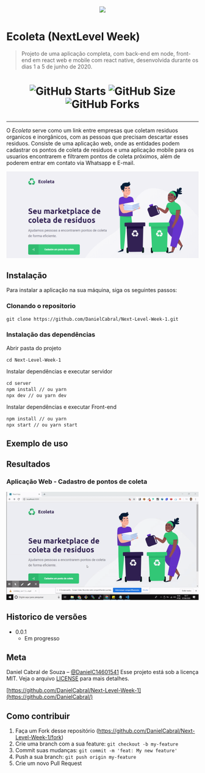 
<h1 align="center"><img src="https://lander.rocketseat.dev/uploads/nextlevelweek_18baaf82af.svg" /></h1>


# Ecoleta (NextLevel Week)
> Projeto de uma aplicação completa, com back-end em node, front-end em react web e mobile com react native, desenvolvida durante os dias 1 a 5 de junho de 2020.

<h1 align="center">

![GitHub Starts](https://img.shields.io/github/stars/DanielCabral/Next-Level-Week-1?color=%237159C1&style=for-the-badge)
![GitHub Size](https://img.shields.io/github/repo-size/DanielCabral/Next-Level-Week-1?color=%237159c1&style=for-the-badge)
![GitHub Forks](https://img.shields.io/github/forks/DanielCabral/Next-Level-Week-1?color=%237159c1&style=for-the-badge)

</h1>
<hr>


O *Ecoleta* serve como um link entre empresas que coletam residuos organicos e inorgânicos, com as pessoas que precisam descartar esses residuos. 
Consiste de uma aplicação web, onde as entidades podem cadastrar os pontos de coleta de residuos e uma aplicação mobile para os usuarios encontrarem e filtrarem pontos de coleta próximos, além de poderem entrar em contato via Whatsapp e E-mail.

![](header.png)

## Instalação

Para instalar a aplicação na sua máquina, siga os seguintes passos: 

### Clonando o repositorio

```git init
git clone https://github.com/DanielCabral/Next-Level-Week-1.git
```
### Instalação das dependências
Abrir pasta do projeto
```
cd Next-Level-Week-1
```
Instalar dependências e executar servidor
```
cd server
npm install // ou yarn
npx dev // ou yarn dev
```

Instalar dependências e executar Front-end
```cd frontend
npm install // ou yarn
npx start // ou yarn start
```

## Exemplo de uso


## Resultados
### Aplicação Web - Cadastro de pontos de coleta
![](resultado_web.gif)

## Historico de versões

* 0.0.1
    * Em progresso

## Meta

Daniel Cabral de Souza – [@DanielC14601541](https://twitter.com/DanielC14601541) 
Esse projeto está sob a licença MIT. Veja o arquivo [LICENSE](LICENSE.md) para mais detalhes.

[https://github.com/DanielCabral/Next-Level-Week-1](https://github.com/DanielCabral/)

## Como contribuir

1. Faça um Fork desse repositório (<https://github.com/DanielCabral/Next-Level-Week-1/fork>)
2. Crie uma branch com a sua feature: `git checkout -b my-feature`
3. Commit suas mudanças: `git commit -m 'feat: My new feature'`
4.  Push a sua branch: `git push origin my-feature`
5. Crie um novo Pull Request

